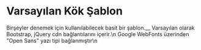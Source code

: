 # Varsayılan Kök Şablon
Birşeyler denemek için kullanılabilecek basit bir şablon.__
Varsayılan olarak Bootstrap, jQuery cdn bağlantılarını içerir.\n
Google WebFonts üzerinden "Open Sans" yazı tipi bağlanmıştır\n
